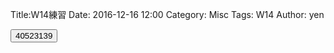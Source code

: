 Title:W14練習
Date: 2016-12-16 12:00
Category: Misc
Tags: W14
Author: yen


<!-- PELICAN_END_SUMMARY -->

<!-- 導入 FileSaver -->

<script type="text/javascript" src="./../FileSaver.min.js"></script>

<!-- 導入 Brython 標準程式庫 -->

<script type="text/javascript" 
    src="https://cdn.rawgit.com/brython-dev/brython/master/www/src/brython_dist.js">
</script>

<!-- 啟動 Brython -->

<script>
window.onload=function(){
brython(1);
}
</script>

<!-- ch01 基本的列印與輸入函式 -->

<script type="text/python3">
from browser import document
from browser import alert
def get_input(ev):
    the_input= input("我上課不要玩手機")
    alert("輸入為:"+str(the_input))

document['ch01'].bind('click',get_input)
</script>
<button id="ch01">40523139</button>